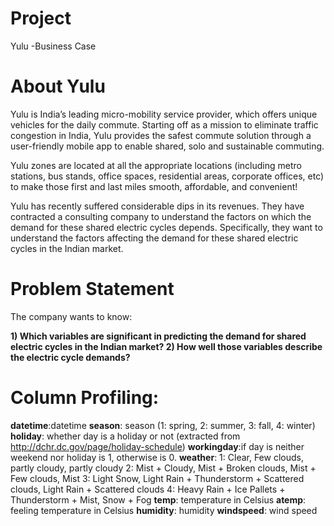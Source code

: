 # Project
Yulu -Business Case 

# About Yulu

Yulu is India’s leading micro-mobility service provider, which offers unique vehicles for the daily commute. Starting off as a mission to eliminate traffic congestion in India, Yulu provides the safest commute solution through a user-friendly mobile app to enable shared, solo and sustainable commuting.

Yulu zones are located at all the appropriate locations (including metro stations, bus stands, office spaces, residential areas, corporate offices, etc) to make those first and last miles smooth, affordable, and convenient!

Yulu has recently suffered considerable dips in its revenues. They have contracted a consulting company to understand the factors on which the demand for these shared electric cycles depends. Specifically, they want to understand the factors affecting the demand for these shared electric cycles in the Indian market.

# Problem Statement

The company wants to know:

**1) Which variables are significant in predicting the demand for shared electric cycles in the Indian market?
2) How well those variables describe the electric cycle demands?**
   
# Column Profiling:
**datetime**:datetime
**season**: season (1: spring, 2: summer, 3: fall, 4: winter)
**holiday**: whether day is a holiday or not (extracted from
http://dchr.dc.gov/page/holiday-schedule)
**workingday**:if day is neither weekend nor holiday is 1, otherwise is 0.
**weather**:
      1: Clear, Few clouds, partly cloudy, partly cloudy
      2: Mist + Cloudy, Mist + Broken clouds, Mist + Few clouds, Mist
      3: Light Snow, Light Rain + Thunderstorm + Scattered clouds, Light Rain + Scattered clouds
      4: Heavy Rain + Ice Pallets + Thunderstorm + Mist, Snow + Fog
**temp**: temperature in Celsius
**atemp**: feeling temperature in Celsius
**humidity**: humidity
**windspeed**: wind speed

